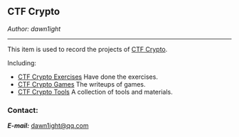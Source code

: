 ## CTF Crypto
*Author: dawn1ight*  

***
This item is used to record the projects of [CTF Crypto](https://f1eeg0urj5.feishu.cn/docx/doxcnpFk1I5yfY8A5CmsjJsAeOb 'CTF blog - dawn1ight').

Including:  
- [CTF Crypto Exercises](https://f1eeg0urj5.feishu.cn/docx/JHuGdR1m0ojqurxVC2BcFgdantb 'CTF Crypto Exercises - dawn1ight') 
Have done the exercises.
- [CTF Crypto Games](https://f1eeg0urj5.feishu.cn/docx/VnlOd8o1KoytpJxkuyvcqBHAnEh 'CTF Crypto Games - dawn1ight') 
The writeups of games.  
- [CTF Crypto Tools](https://f1eeg0urj5.feishu.cn/docx/SUUPdt4ZcoeCtQxuSZAcPaZSnUd 'CTF Crypto Tool - dawn1ight') 
A collection of tools and materials.

### Contact:

***E-mail:*** [dawn1ight@qq.com](mailto:dawn1ight@qq.com)
